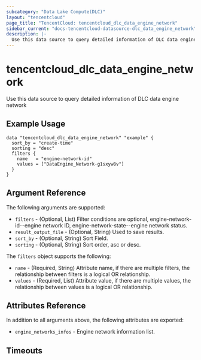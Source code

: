 ```yaml
---
subcategory: "Data Lake Compute(DLC)"
layout: "tencentcloud"
page_title: "TencentCloud: tencentcloud_dlc_data_engine_network"
sidebar_current: "docs-tencentcloud-datasource-dlc_data_engine_network"
description: |-
  Use this data source to query detailed information of DLC data engine network
---
```


# tencentcloud_dlc_data_engine_network

Use this data source to query detailed information of DLC data engine network

## Example Usage

```hcl
data "tencentcloud_dlc_data_engine_network" "example" {
  sort_by = "create-time"
  sorting = "desc"
  filters {
    name   = "engine-network-id"
    values = ["DataEngine_Network-g1sxyw8v"]
  }
}
```

## Argument Reference

The following arguments are supported:

* `filters` - (Optional, List) Filter conditions are optional, engine-network-id--engine network ID, engine-network-state--engine network status.
* `result_output_file` - (Optional, String) Used to save results.
* `sort_by` - (Optional, String) Sort Field.
* `sorting` - (Optional, String) Sort order, asc or desc.

The `filters` object supports the following:

* `name` - (Required, String) Attribute name, if there are multiple filters, the relationship between filters is a logical OR relationship.
* `values` - (Required, List) Attribute value, if there are multiple values, the relationship between values is a logical OR relationship.

## Attributes Reference

In addition to all arguments above, the following attributes are exported:

* `engine_networks_infos` - Engine network information list.


## Timeouts

<no value>


